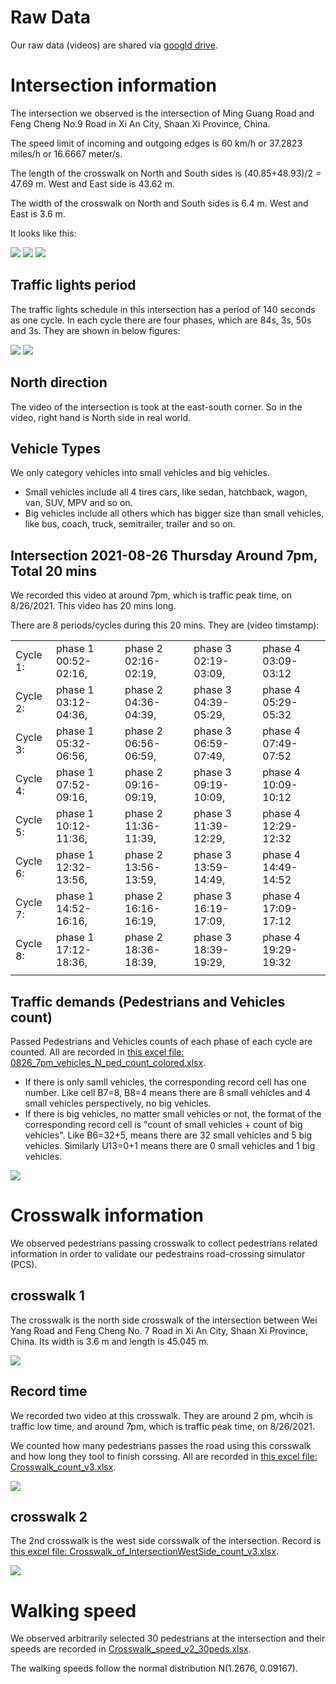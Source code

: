 
# Raw Data

Our raw data (videos) are shared via [googld drive](https://drive.google.com/drive/folders/1IopGON6Mu59UCQeo8boPcuseAtXAf8Au?usp=sharing).


# Intersection information

The intersection we observed is the intersection of Ming Guang Road and Feng Cheng No.9 Road in Xi An City, Shaan Xi Province, China. 

The speed limit of incoming and outgoing edges is 60 km/h or 37.2823 miles/h or 16.6667 meter/s.

The length of the crosswalk on North and South sides is (40.85+48.93)/2 = 47.69 m. West and East side is 43.62 m. 

The width of the crosswalk on North and South sides is 6.4 m. West and East is 3.6 m.

It looks like this:

![](../figures/intersection_map.png)
![](../figures/screenshot_intersection2.png)
![](../figures/screenshot_intersection.png)


## Traffic lights period

The traffic lights schedule in this intersection has a period of 140 seconds as one cycle. In each cycle there are four phases, which are 84s, 3s, 50s and 3s. They are shown in below figures:

![](../figures/cyc_time.png)
![](../figures/intersection_cyc.png)



## North direction

The video of the intersection is took at the east-south corner. So in the video, right hand is North side in real world. 

## Vehicle Types

We only category vehicles into small vehicles and big vehicles. 
- Small vehicles include all 4 tires cars, like sedan, hatchback, wagon, van, SUV, MPV and so on.
- Big vehicles include all others which has bigger size than small vehicles, like bus, coach, truck, semitrailer, trailer and so on. 

## Intersection 2021-08-26 Thursday Around 7pm, Total 20 mins

We recorded this  video at around 7pm, which is traffic peak time, on 8/26/2021. This video has 20  mins long.

There are 8 periods/cycles during this 20 mins. They are (video timstamp):

||||||
|-|-|-|-|-|
| Cycle 1: | phase 1 00:52-02:16,  | phase 2	02:16-02:19, | phase 3	02:19-03:09, | phase 4	03:09-03:12	|
| Cycle 2: | phase 1 03:12-04:36,  | phase 2	04:36-04:39, | phase 3	04:39-05:29, | phase 4	05:29-05:32	|
| Cycle 3: | phase 1 05:32-06:56,  | phase 2	06:56-06:59, | phase 3	06:59-07:49, | phase 4	07:49-07:52	|
| Cycle 4: | phase 1 07:52-09:16,  | phase 2	09:16-09:19, | phase 3	09:19-10:09, | phase 4	10:09-10:12	|
| Cycle 5: | phase 1 10:12-11:36,  | phase 2	11:36-11:39, | phase 3	11:39-12:29, | phase 4	12:29-12:32	|
| Cycle 6: | phase 1 12:32-13:56,  | phase 2	13:56-13:59, | phase 3	13:59-14:49, | phase 4	14:49-14:52	|
| Cycle 7: | phase 1 14:52-16:16,  | phase 2	16:16-16:19, | phase 3	16:19-17:09, | phase 4	17:09-17:12	|
| Cycle 8: | phase 1 17:12-18:36,  | phase 2	18:36-18:39, | phase 3	18:39-19:29, | phase 4	19:29-19:32 |
||

## Traffic demands (Pedestrians and Vehicles count)

Passed Pedestrians and Vehicles counts of each phase of each cycle are counted. All are recorded in [this excel file: 0826_7pm_vehicles_N_ped_count_colored.xlsx](0826_7pm_vehicles_N_ped_count_colored.xlsx). 
- If there is only samll vehicles, the corresponding record cell has one number. Like cell B7=8, B8=4 means there are 8 small vehicles and 4 small vehicles perspectively, no big vehicles.
- If there is big vehicles, no matter small vehicles or not, the format of the corresponding record cell is "count of small vehicles + count of big vehicles". Like B6=32+5, means there are 32 small vehicles and 5 big vehicles. Similarly U13=0+1 means there are 0 small vehicles and 1 big vehicles.
  
[![](../figures/screenshot_intersection_record.png)](0826_7pm_vehicles_N_ped_count_colored.xlsx)




# Crosswalk information

We observed pedestrians passing crosswalk to collect pedestrians related information in order to validate our pedestrains road-crossing simulator (PCS). 

## crosswalk 1

The crosswalk is the north side crosswalk of the intersection between Wei Yang Road and Feng Cheng No. 7 Road in Xi An City, Shaan Xi Province, China. Its width is 3.6 m and length is 45.045 m. 

![](../figures/screenshot_crosswalk.png)


## Record time

We recorded two video at this crosswalk. They are around 2 pm, whcih is traffic low time, and around 7pm, which is traffic peak time, on 8/26/2021. 


We counted how many pedestrians passes the road using this  corsswalk and how long they tool to finish corssing. All are recorded in [this excel file: Crosswalk_count_v3.xlsx](Crosswalk_count_v3.xlsx). 

[![](../figures/screenshot_crosswalk_record.png)](Crosswalk_count_v3.xlsx)

## crosswalk 2

The 2nd crosswalk is the west side corsswalk of the intersection. Record is [this excel file: Crosswalk_of_IntersectionWestSide_count_v3.xlsx](Crosswalk_of_IntersectionWestSide_count_v3.xlsx).

[![](../figures/screenshot_crosswalk2_record.png)](Crosswalk_of_IntersectionWestSide_count_v3.xlsx)


# Walking speed

We observed arbitrarily selected 30 pedestrians at the intersection and their speeds are recorded in [Crosswalk_speed_v2_30peds.xlsx](Crosswalk_speed_v2_30peds.xlsx).

The walking speeds follow the normal distribution N(1.2676, 0.09167).
